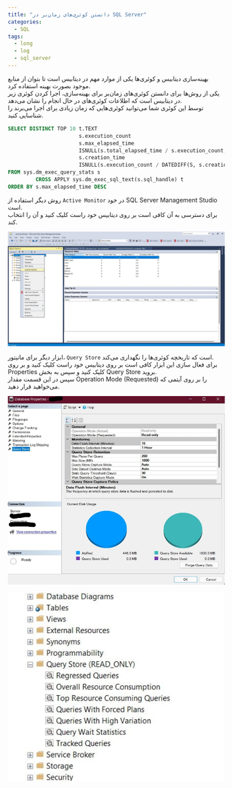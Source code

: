 ```yaml
---
title: "دانستن کوئری‌های زمان‌بر در SQL Server"
categories:
  - SQL
tags:
  - long
  - log
  - sql_server
---
```


بهینه‌سازی دیتابیس و کوئری‌ها یکی از موارد مهم در دیتابیس است تا بتوان از منابع موجود بصورت بهینه استفاده کرد.  
یکی از روش‌ها برای دانستن کوئری‌های زمان‌بر برای بهینه‌سازی، اجرا کردن کوئری زیر در دیتابیس است که اطلاعات کوئری‌های در حال انجام را نشان می‌دهد.  
توسط این کوئری شما می‌توانید کوئری‌هایی که زمان زیادی برای اجرا می‌برند را شناسایی کنید.  

```sql
SELECT DISTINCT TOP 10 t.TEXT                                                                    QueryName,
                       s.execution_count                                                      AS ExecutionCount,
                       s.max_elapsed_time                                                     AS MaxElapsedTime,
                       ISNULL(s.total_elapsed_time / s.execution_count, 0)                    AS AvgElapsedTime,
                       s.creation_time                                                        AS LogCreatedOn,
                       ISNULL(s.execution_count / DATEDIFF(S, s.creation_time, GETDATE()), 0) AS FrequencyPerSec
FROM sys.dm_exec_query_stats s
         CROSS APPLY sys.dm_exec_sql_text(s.sql_handle) t
ORDER BY s.max_elapsed_time DESC
```

روش دیگر استفاده از `Active Monitor` در خود SQL Server Management Studio است.  
برای دسترسی به آن کافی است بر روی دیتابیس خود راست کلیک کنید و آن را انتخاب کند.  

<p align="center" >
  <img src="/assets/img/activeMonitor.jpg" alt="mhkarami97" width="600" />
</p>

ابزار دیگر برای مانیتور، `Query Store` است که تاریخچه کوئری‌ها را نگهداری می‌کند.  
برای فعال سازی این ابزار کافی است بر روی دیتابیس خود راست کلیک کنید و بر روی Properties کلیک کنید و سپس به بخش Query Store بروید.  
سپس در این قسمت مقدار Operation Mode (Requested) را بر روی آیتمی که می‌خواهید قرار دهید.  

<p align="center" >
  <img src="/assets/img/queryStore.jpg" alt="mhkarami97" width="600" />
</p>

<p align="center" >
  <img src="/assets/img/queryStoreItems.jpg" alt="mhkarami97" width="600" />
</p>
